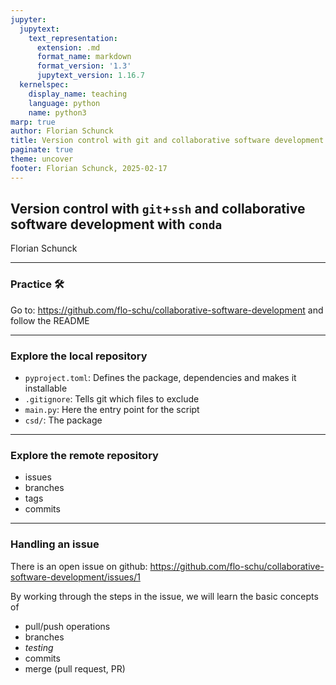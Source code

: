 ```yaml
---
jupyter:
  jupytext:
    text_representation:
      extension: .md
      format_name: markdown
      format_version: '1.3'
      jupytext_version: 1.16.7
  kernelspec:
    display_name: teaching
    language: python
    name: python3
marp: true
author: Florian Schunck
title: Version control with git and collaborative software development
paginate: true
theme: uncover
footer: Florian Schunck, 2025-02-17
---
```


## **Version control** with `git`+`ssh` and **collaborative software development** with `conda`

Florian Schunck


---
### Practice 🛠️

Go to: https://github.com/flo-schu/collaborative-software-development and follow the README


---
### Explore the local repository

+ `pyproject.toml`: Defines the package, dependencies and makes it installable
+ `.gitignore`: Tells git which files to exclude
+ `main.py`: Here the entry point for the script
+ `csd/`: The package


---
### Explore the remote repository

+ issues
+ branches
+ tags
+ commits


--- 
### Handling an issue

<style scoped>
section {
  font-size: 24pt;
}
</style>

There is an open issue on github: https://github.com/flo-schu/collaborative-software-development/issues/1

By working through the steps in the issue, we will learn the basic concepts of

+ pull/push operations
+ branches
+ *testing*
+ commits
+ merge (pull request, PR)